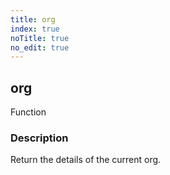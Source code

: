 ```yaml
---
title: org
index: true
noTitle: true
no_edit: true
---
```




<div class="vql_item"></div>


## org
<span class='vql_type label label-warning pull-right page-header'>Function</span>


### Description

Return the details of the current org.


